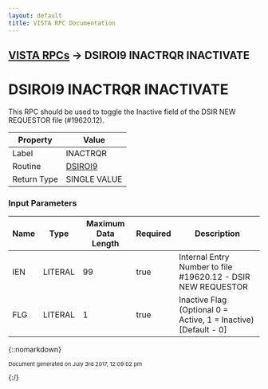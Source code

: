 ```yaml
---
layout: default
title: VISTA RPC Documentation
---
```


## [VISTA RPCs](TableOfContents) &#8594; DSIROI9 INACTRQR INACTIVATE
# DSIROI9 INACTRQR INACTIVATE

This RPC should be used to toggle the Inactive field of the DSIR NEW REQUESTOR file (#19620.12).

Property | Value
--- | ---
Label | INACTRQR
Routine | [DSIROI9](http://code.osehra.org/dox/Routine_DSIROI9_source.html)
Return Type | SINGLE VALUE


### Input Parameters

Name | Type | Maximum Data Length | Required | Description
--- | --- | --- | --- | ---
IEN | LITERAL | 99 | true | Internal Entry Number to file #19620.12 - DSIR NEW REQUESTOR
FLG | LITERAL | 1 | true | Inactive Flag (Optional 0 &#x3D; Active, 1 &#x3D; Inactive) [Default - 0]



{::nomarkdown} <br/><p style="font-size: 11px">Document generated on July 3rd 2017, 12:09:02 pm</p>{:/}